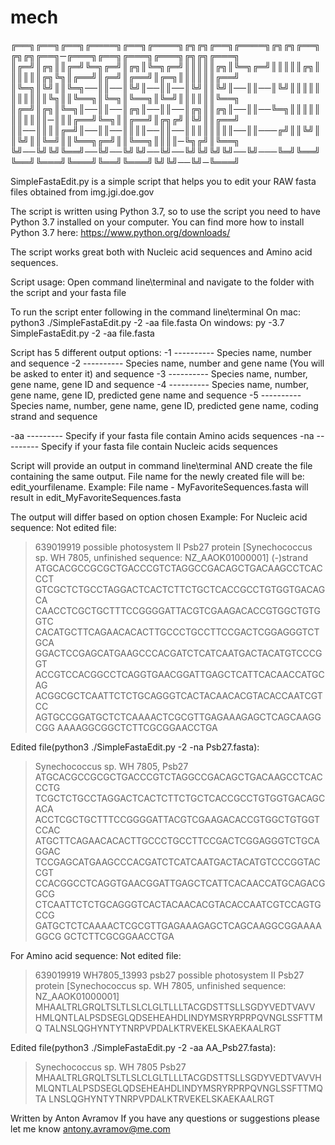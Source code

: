# mech

╔══╗╔══╗╔══╗╔════╗╔══╗╔════╗╔╗╔╗╔══╗╔════╗╔╗╔╗╔══╗╔╗╔╗╔══╗─╔═══╗╔══╗╔═══╗╔═══╗╔╗╔╗╔═══╗
║╔═╝║╔╗║║╔═╝╚═╗╔═╝║╔╗║╚═╗╔═╝║║║║║╔╗║╚═╗╔═╝║║║║║╔╗║║║║║║╔╗╚╗║╔══╝║╔═╝║╔══╝║╔═╗║║║║║║╔══╝
║╚═╗║╚╝║║╚═╗──║║──║╚╝║──║║──║╚╝║║╚╝║──║║──║╚╝║║║║║║║║║║║╚╗║║╚══╗║╚═╗║╚══╗║╚═╝║║║║║║╚══╗
║╔═╝║╔╗║╚═╗║──║║──║╔╗║──║║──║╔╗║║╔╗║──║║──╚═╗║║║║║║║║║║║─║║║╔══╝╚═╗║║╔══╝║╔╗╔╝║╚╝║║╔══╝
║║──║║║║╔═╝║──║║──║║║║──║║──║║║║║║║║──║║───╔╝║║╚╝║║╚╝║║╚═╝║║╚══╗╔═╝║║╚══╗║║║║─╚╗╔╝║╚══╗
╚╝──╚╝╚╝╚══╝──╚╝──╚╝╚╝──╚╝──╚╝╚╝╚╝╚╝──╚╝───╚═╝╚══╝╚══╝╚═══╝╚═══╝╚══╝╚═══╝╚╝╚╝──╚╝─╚═══╝

SimpleFastaEdit.py is a simple script that helps you to edit your RAW fasta files obtained from
img.jgi.doe.gov

The script is written using Python 3.7, so to use the script you need to have Python 3.7
installed on your computer. You can find more how to install Python 3.7 here: https://www.python.org/downloads/

The script works great both with Nucleic acid sequences and Amino acid sequences. 

Script usage: 
Open command line\terminal and navigate to the folder with the script and your fasta file

To run the script enter following in the command line\terminal
On mac: python3 ./SimpleFastaEdit.py -2 -aa file.fasta
On windows: py -3.7 SimpleFastaEdit.py -2 -aa file.fasta

Script has 5 different output options:
-1 ---------- Species name, number and sequence 
-2 ---------- Species name, number and gene name (You will be asked to enter it) and sequence
-3 ---------- Species name, number, gene name, gene ID and sequence
-4 ---------- Species name, number, gene name, gene ID, predicted gene name and sequence
-5 ---------- Species name, number, gene name, gene ID, predicted gene name, coding strand and sequence

-aa --------- Specify if your fasta file contain Amino acids sequences
-na --------- Specify if your fasta file contain Nucleic acids sequences

Script will provide an output in command line\terminal AND create the file containing the same output.
File name for the newly created file will be: edit_yourfilename.
Example:
File name - MyFavoriteSequences.fasta will result in edit_MyFavoriteSequences.fasta

The output will differ based on option chosen
Example:
For Nucleic acid sequence:
Not edited file:
>639019919 possible photosystem II Psb27 protein [Synechococcus sp. WH 7805, unfinished sequence: NZ_AAOK01000001] (-)strand
ATGCACGCCGCGCTGACCCGTCTAGGCCGACAGCTGACAAGCCTCACCCT
GTCGCTCTGCCTAGGACTCACTCTTCTGCTCACCGCCTGTGGTGACAGCA
CAACCTCGCTGCTTTCCGGGGATTACGTCGAAGACACCGTGGCTGTGGTC
CACATGCTTCAGAACACACTTGCCCTGCCTTCCGACTCGGAGGGTCTGCA
GGACTCCGAGCATGAAGCCCACGATCTCATCAATGACTACATGTCCCGGT
ACCGTCCACGGCCTCAGGTGAACGGATTGAGCTCATTCACAACCATGCAG
ACGGCGCTCAATTCTCTGCAGGGTCACTACAACACGTACACCAATCGTCC
AGTGCCGGATGCTCTCAAAACTCGCGTTGAGAAAGAGCTCAGCAAGGCGG
AAAAGGCGGCTCTTCGCGGAACCTGA

Edited file(python3 ./SimpleFastaEdit.py -2 -na Psb27.fasta):
>Synechococcus sp. WH 7805, Psb27 
ATGCACGCCGCGCTGACCCGTCTAGGCCGACAGCTGACAAGCCTCACCCTG
TCGCTCTGCCTAGGACTCACTCTTCTGCTCACCGCCTGTGGTGACAGCACA
ACCTCGCTGCTTTCCGGGGATTACGTCGAAGACACCGTGGCTGTGGTCCAC
ATGCTTCAGAACACACTTGCCCTGCCTTCCGACTCGGAGGGTCTGCAGGAC
TCCGAGCATGAAGCCCACGATCTCATCAATGACTACATGTCCCGGTACCGT
CCACGGCCTCAGGTGAACGGATTGAGCTCATTCACAACCATGCAGACGGCG
CTCAATTCTCTGCAGGGTCACTACAACACGTACACCAATCGTCCAGTGCCG
GATGCTCTCAAAACTCGCGTTGAGAAAGAGCTCAGCAAGGCGGAAAAGGCG
GCTCTTCGCGGAACCTGA

For Amino acid sequence:
Not edited file:
>639019919 WH7805_13993 psb27 possible photosystem II Psb27 protein [Synechococcus sp. WH 7805, unfinished sequence: NZ_AAOK01000001]
MHAALTRLGRQLTSLTLSLCLGLTLLLTACGDSTTSLLSGDYVEDTVAVV
HMLQNTLALPSDSEGLQDSEHEAHDLINDYMSRYRPRPQVNGLSSFTTMQ
TALNSLQGHYNTYTNRPVPDALKTRVEKELSKAEKAALRGT

Edited file(python3 ./SimpleFastaEdit.py -2 -aa AA_Psb27.fasta):
>Synechococcus sp. WH 7805 Psb27 
MHAALTRLGRQLTSLTLSLCLGLTLLLTACGDSTTSLLSGDYVEDTVAVVH
MLQNTLALPSDSEGLQDSEHEAHDLINDYMSRYRPRPQVNGLSSFTTMQTA
LNSLQGHYNTYTNRPVPDALKTRVEKELSKAEKAALRGT


Written by Anton Avramov
If you have any questions or suggestions please let me know
antony.avramov@me.com



